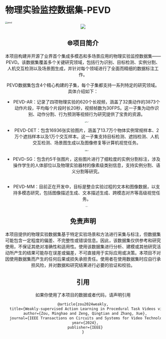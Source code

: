 

# 物理实验监控数据集-PEVD

<img src="README.assets/pevd.png" alt="pevd" style="zoom: 45%;" />

<div align="center"><img src="https://img.shields.io/badge/Version-1.0--alpha-brightgreen"> 

## 🌐项目简介

本项目构建并开源了业界首个集成多模态和多场景应用的物理实验监控数据集——PEVD。该数据集覆盖多个关键研究领域，包括行为识别、目标检测、实例分割、人机交互检测以及场景图生成，并针对每个领域进行了全面而精细的数据标注工作。

PEVD数据集包含4个精心构建的子集，每个子集都支持一系列特定的研究领域。具体介绍如下：

- PEVD-AR：记录了四项物理实验的620个长视频，涵盖了32类动作的3873个动作片段，平均每个片段时长20秒，视频帧数为30FPS。这一子集为动作识别、动作分割、行为预测等视频行为研究提供了宝贵的资源。

  <img src="README.assets/Fig. 1.jpg" alt="Fig. 1" style="zoom:25%;" />

- PEVD-DET：包含16936张实验图片，涵盖了13.7万个物体实例常规样本、2万个遮挡样本以及1万个交互样本。这一子集支持目标检测、遮挡检测、人机交互检测、场景图生成以及图像修复等计算机视觉任务。

  <img src="README.assets/图4-1.jpg" alt="图4-1" style="zoom: 25%;" />

- PEVD-SG：包含约5千张图片，这些图片进行了细粒度的实例分割标注，涉及操作学生的人体部位以及物理实验器材的像素级类别信息，支持实例分割、语义分割等研究。

  <img src="README.assets/Fig. 3.jpg" alt="图4-1" style="zoom: 5%;" />

- PEVD-MM：目前正在开发中，目标是整合实验过程的文本和图像数据，以支持多模态研究，包括图像描述生成、文本描述生成、跨模态对齐等高级视觉任务。

  <img src="README.assets/Fig. 2.jpg" alt="Fig. 2" style="zoom:15%;" />



## 免责声明

本项目提供的物理实验数据集基于特定实验场景和方法进行采集与标注，但数据集可能包含一定程度的偏差、不完整性或错误信息。因此，该数据集仅供参考和研究使用，不保证其绝对准确性和适用性。使用该数据集进行分析、建模或其他研究活动所产生的结果可能存在误差或偏差，不可直接用于实际应用或决策。本项目不对因使用数据集而产生的任何后果或损失承担责任。使用者在使用数据集时应自行承担风险，并对数据和研究结果进行必要的验证和校验。



## 引用

如果你使用了本项目的数据或者代码，请声明引用

```latex
@article{zou2024weakly,
  title={Weakly-supervised Action Learning in Procedural Task Videos via Process Knowledge Decomposition},
  author={Zou, Minghao and Zeng, Qingtian and Zhang, Xue},
  journal={IEEE Transactions on Circuits and Systems for Video Technology},
  year={2024},
  publisher={IEEE}
}
```

